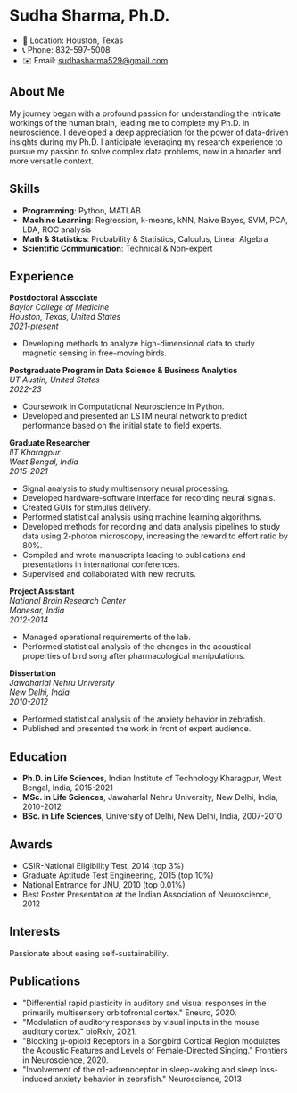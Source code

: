 # Sudha Sharma, Ph.D.

- 📍 Location: Houston, Texas
- 📞 Phone: 832-597-5008
- ✉️ Email: sudhasharma529@gmail.com

## About Me

My journey began with a profound passion for understanding the intricate workings of the human brain, leading me to complete my Ph.D. in neuroscience. I developed a deep appreciation for the power of data-driven insights during my Ph.D. I anticipate leveraging my research experience to pursue my passion to solve complex data problems, now in a broader and more versatile context.

## Skills

- **Programming**: Python, MATLAB
- **Machine Learning**: Regression, k-means, kNN, Naive Bayes, SVM, PCA, LDA, ROC analysis
- **Math & Statistics**: Probability & Statistics, Calculus, Linear Algebra
- **Scientific Communication**: Technical & Non-expert

## Experience

**Postdoctoral Associate**  
*Baylor College of Medicine*  
*Houston, Texas, United States*  
*2021-present*

- Developing methods to analyze high-dimensional data to study magnetic sensing in free-moving birds.

**Postgraduate Program in Data Science & Business Analytics**  
*UT Austin, United States*  
*2022-23*

- Coursework in Computational Neuroscience in Python.
- Developed and presented an LSTM neural network to predict performance based on the initial state to field experts.

**Graduate Researcher**  
*IIT Kharagpur*  
*West Bengal, India*  
*2015-2021*

- Signal analysis to study multisensory neural processing.
- Developed hardware-software interface for recording neural signals.
- Created GUIs for stimulus delivery.
- Performed statistical analysis using machine learning algorithms.
- Developed methods for recording and data analysis pipelines to study data using 2-photon microscopy, increasing the reward to effort ratio by 80%.
- Compiled and wrote manuscripts leading to publications and presentations in international conferences.
- Supervised and collaborated with new recruits.

**Project Assistant**  
*National Brain Research Center*  
*Manesar, India*  
*2012-2014*

- Managed operational requirements of the lab.
- Performed statistical analysis of the changes in the acoustical properties of bird song after pharmacological manipulations.

**Dissertation**  
*Jawaharlal Nehru University*  
*New Delhi, India*  
*2010-2012*

- Performed statistical analysis of the anxiety behavior in zebrafish.
- Published and presented the work in front of expert audience.

## Education

- **Ph.D. in Life Sciences**, Indian Institute of Technology Kharagpur, West Bengal, India, 2015-2021
- **MSc. in Life Sciences**, Jawaharlal Nehru University, New Delhi, India, 2010-2012
- **BSc. in Life Sciences**, University of Delhi, New Delhi, India, 2007-2010

## Awards

- CSIR-National Eligibility Test, 2014 (top 3%)
- Graduate Aptitude Test Engineering, 2015 (top 10%)
- National Entrance for JNU, 2010 (top 0.01%)
- Best Poster Presentation at the Indian Association of Neuroscience, 2012

## Interests

Passionate about easing self-sustainability.

## Publications

- "Differential rapid plasticity in auditory and visual responses in the primarily multisensory orbitofrontal cortex." Eneuro, 2020.
- "Modulation of auditory responses by visual inputs in the mouse auditory cortex." bioRxiv, 2021.
- "Blocking µ-opioid Receptors in a Songbird Cortical Region modulates the Acoustic Features and Levels of Female-Directed Singing." Frontiers in Neuroscience, 2020.
- "Involvement of the α1-adrenoceptor in sleep-waking and sleep loss-induced anxiety behavior in zebrafish." Neuroscience, 2013
